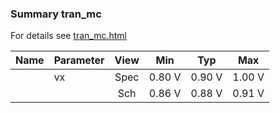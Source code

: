### Summary tran_mc

For details see <a href='tran_mc.html'>tran_mc.html</a>

|**Name**|**Parameter**|**View**|**Min** | **Typ** | **Max**|
|:---|:---|:---:|:---:|:---:|:---:|
||vx | Spec | 0.80 V | 0.90 V | 1.00 V |
| | | Sch|0.86 V | 0.88 V | 0.91 V |
